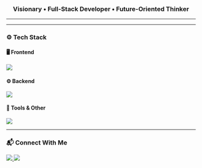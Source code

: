 <!--
🌌 Viacheslav | Visionary Full-Stack Developer
-->

<!-- <h1 align="center">👋 Hi, I'm Viacheslav</h1> -->
<h3 align="center">Visionary • Full-Stack <!-- JavaScript --> Developer • Future-Oriented Thinker</h3>

---

<!-- ### 🧠 About Me  
I’m a **futurologist and visionary in the making**, passionate about building technologies that serve people and shape a better tomorrow.  
With a foundation in **C++** and growing expertise in **JavaScript**, I specialize in **React**, **Next.js**, **Node.js**, **MongoDB**, and **SQL** — crafting full-stack applications that balance functionality, performance, and impact.  

💡 *Code for people. Code for the future.*  -->

---

### ⚙️ Tech Stack  

#### 🖥️ Frontend  
<p align="left">
  <img src="https://skillicons.dev/icons?i=react,next,typescript,html,css,tailwind,figma" />
</p>

#### ⚙️ Backend  
<p align="left">
  <img src="https://skillicons.dev/icons?i=nodejs,express,mongodb,postgres,sqlite" />
</p>

#### 🧰 Tools & Other  
<p align="left">
  <img src="https://skillicons.dev/icons?i=git,linux,vscode,docker" />
</p>

---
<!--
### 🚀 Current Focus  
- Advancing my **backend architecture** and **API design** skills  
- Building **scalable full-stack apps** with modern tools  
- Exploring **AI-driven web applications**  
- Growing toward my **future startup vision**  

---

### 🌟 Core Strengths  
- Analytical & systems thinking  
- Creative problem-solving  
- Leadership & team collaboration  
- High emotional intelligence  
- Fast, efficient learning and adaptability  -->

<!-----

### 📊 GitHub Stats  
<p align="center">
  <img height="180em" src="https://github-readme-stats.vercel.app/api?username=ZViacheslavV&show_icons=true&theme=tokyonight&hide_border=true&count_private=true" />
  <img height="180em" src="https://github-readme-stats.vercel.app/api/top-langs/?username=ZViacheslavV&layout=compact&theme=tokyonight&hide_border=true" />
</p>

--- -->

### 📬 Connect With Me  
<p align="left">
  <a href="https://linkedin.com/in/viacheslav-zykov" target="_blank">
    <img src="https://img.shields.io/badge/LinkedIn-0077B5?style=for-the-badge&logo=linkedin&logoColor=white" />
  </a>
  <a href="mailto:viacheslav.v.zykov@gmail.com">
    <img src="https://img.shields.io/badge/Email-D14836?style=for-the-badge&logo=gmail&logoColor=white" />
  </a>
</p>
